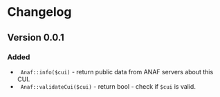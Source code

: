 # Changelog


## Version 0.0.1

### Added
- ``` Anaf::info($cui)``` - return public data from ANAF servers about this CUI.
- ``` Anaf::validateCui($cui)``` - return bool - check if ```$cui``` is valid.
